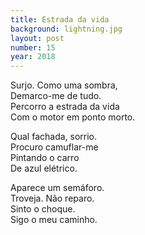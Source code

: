 ```yaml
---
title: Estrada da vida
background: lightning.jpg
layout: post
number: 15
year: 2018
---
```


Surjo. Como uma sombra,  
Demarco-me de tudo.  
Percorro a estrada da vida  
Com o motor em ponto morto.  

Qual fachada, sorrio.  
Procuro camuflar-me  
Pintando o carro  
De azul elétrico.  

Aparece um semáforo.  
Troveja. Não reparo.  
Sinto o choque.  
Sigo o meu caminho.  
